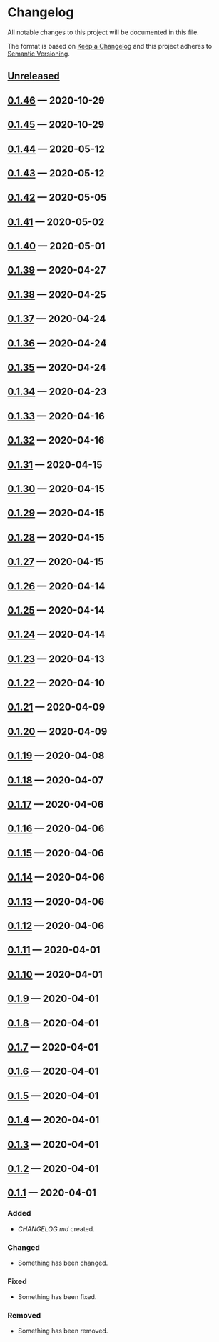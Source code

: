 # Changelog

All notable changes to this project will be documented in this file.

The format is based on [Keep a Changelog](http://keepachangelog.com)
and this project adheres to [Semantic Versioning](http://semver.org/spec/v2.0.0.html).


## [Unreleased]

## [0.1.46] — 2020-10-29

## [0.1.45] — 2020-10-29

## [0.1.44] — 2020-05-12

## [0.1.43] — 2020-05-12

## [0.1.42] — 2020-05-05

## [0.1.41] — 2020-05-02

## [0.1.40] — 2020-05-01

## [0.1.39] — 2020-04-27

## [0.1.38] — 2020-04-25

## [0.1.37] — 2020-04-24

## [0.1.36] — 2020-04-24

## [0.1.35] — 2020-04-24

## [0.1.34] — 2020-04-23

## [0.1.33] — 2020-04-16

## [0.1.32] — 2020-04-16

## [0.1.31] — 2020-04-15

## [0.1.30] — 2020-04-15

## [0.1.29] — 2020-04-15

## [0.1.28] — 2020-04-15

## [0.1.27] — 2020-04-15

## [0.1.26] — 2020-04-14

## [0.1.25] — 2020-04-14

## [0.1.24] — 2020-04-14

## [0.1.23] — 2020-04-13

## [0.1.22] — 2020-04-10

## [0.1.21] — 2020-04-09

## [0.1.20] — 2020-04-09

## [0.1.19] — 2020-04-08

## [0.1.18] — 2020-04-07

## [0.1.17] — 2020-04-06

## [0.1.16] — 2020-04-06

## [0.1.15] — 2020-04-06

## [0.1.14] — 2020-04-06

## [0.1.13] — 2020-04-06

## [0.1.12] — 2020-04-06

## [0.1.11] — 2020-04-01

## [0.1.10] — 2020-04-01

## [0.1.9] — 2020-04-01

## [0.1.8] — 2020-04-01

## [0.1.7] — 2020-04-01

## [0.1.6] — 2020-04-01

## [0.1.5] — 2020-04-01

## [0.1.4] — 2020-04-01

## [0.1.3] — 2020-04-01

## [0.1.2] — 2020-04-01

## [0.1.1] — 2020-04-01
### Added
- _CHANGELOG.md_ created.
### Changed
- Something has been changed.
### Fixed
- Something has been fixed.
### Removed
- Something has been removed.


[0.1.1]: https://github.com/mitchdzugan/allpa/compare/0.0.0...0.1.1
[0.1.2]: https://github.com/mitchdzugan/allpa/compare/0.1.1...0.1.2
[0.1.3]: https://github.com/mitchdzugan/allpa/compare/0.1.2...0.1.3
[0.1.4]: https://github.com/mitchdzugan/allpa/compare/0.1.3...0.1.4
[0.1.5]: https://github.com/mitchdzugan/allpa/compare/0.1.4...0.1.5
[0.1.6]: https://github.com/mitchdzugan/allpa/compare/0.1.5...0.1.6
[0.1.7]: https://github.com/mitchdzugan/allpa/compare/0.1.6...0.1.7
[0.1.8]: https://github.com/mitchdzugan/allpa/compare/0.1.7...0.1.8
[0.1.9]: https://github.com/mitchdzugan/allpa/compare/0.1.8...0.1.9
[0.1.10]: https://github.com/mitchdzugan/allpa/compare/0.1.9...0.1.10
[0.1.11]: https://github.com/mitchdzugan/allpa/compare/0.1.10...0.1.11
[0.1.12]: https://github.com/mitchdzugan/allpa/compare/0.1.11...0.1.12
[0.1.13]: https://github.com/mitchdzugan/allpa/compare/0.1.12...0.1.13
[0.1.14]: https://github.com/mitchdzugan/allpa/compare/0.1.13...0.1.14
[0.1.15]: https://github.com/mitchdzugan/allpa/compare/0.1.14...0.1.15
[0.1.16]: https://github.com/mitchdzugan/allpa/compare/0.1.15...0.1.16
[0.1.17]: https://github.com/mitchdzugan/allpa/compare/0.1.16...0.1.17
[0.1.18]: https://github.com/mitchdzugan/allpa/compare/0.1.17...0.1.18
[0.1.19]: https://github.com/mitchdzugan/allpa/compare/0.1.18...0.1.19
[0.1.20]: https://github.com/mitchdzugan/allpa/compare/0.1.19...0.1.20
[0.1.21]: https://github.com/mitchdzugan/allpa/compare/0.1.20...0.1.21
[0.1.22]: https://github.com/mitchdzugan/allpa/compare/0.1.21...0.1.22
[0.1.23]: https://github.com/mitchdzugan/allpa/compare/0.1.22...0.1.23
[0.1.24]: https://github.com/mitchdzugan/allpa/compare/0.1.23...0.1.24
[0.1.25]: https://github.com/mitchdzugan/allpa/compare/0.1.24...0.1.25
[0.1.26]: https://github.com/mitchdzugan/allpa/compare/0.1.25...0.1.26
[0.1.27]: https://github.com/mitchdzugan/allpa/compare/0.1.26...0.1.27
[0.1.28]: https://github.com/mitchdzugan/allpa/compare/0.1.27...0.1.28
[0.1.29]: https://github.com/mitchdzugan/allpa/compare/0.1.28...0.1.29
[0.1.30]: https://github.com/mitchdzugan/allpa/compare/0.1.29...0.1.30
[0.1.31]: https://github.com/mitchdzugan/allpa/compare/0.1.30...0.1.31
[0.1.32]: https://github.com/mitchdzugan/allpa/compare/0.1.31...0.1.32
[0.1.33]: https://github.com/mitchdzugan/allpa/compare/0.1.32...0.1.33
[0.1.34]: https://github.com/mitchdzugan/allpa/compare/0.1.33...0.1.34
[0.1.35]: https://github.com/mitchdzugan/allpa/compare/0.1.34...0.1.35
[0.1.36]: https://github.com/mitchdzugan/allpa/compare/0.1.35...0.1.36
[0.1.37]: https://github.com/mitchdzugan/allpa/compare/0.1.36...0.1.37
[0.1.38]: https://github.com/mitchdzugan/allpa/compare/0.1.37...0.1.38
[0.1.39]: https://github.com/mitchdzugan/allpa/compare/0.1.38...0.1.39
[0.1.40]: https://github.com/mitchdzugan/allpa/compare/0.1.39...0.1.40
[0.1.41]: https://github.com/mitchdzugan/allpa/compare/0.1.40...0.1.41
[0.1.42]: https://github.com/mitchdzugan/allpa/compare/0.1.41...0.1.42
[0.1.43]: https://github.com/mitchdzugan/allpa/compare/0.1.42...0.1.43
[0.1.44]: https://github.com/mitchdzugan/allpa/compare/0.1.43...0.1.44
[0.1.45]: https://github.com/mitchdzugan/allpa/compare/0.1.44...0.1.45
[0.1.46]: https://github.com/mitchdzugan/allpa/compare/0.1.45...0.1.46
[Unreleased]: https://github.com/mitchdzugan/allpa/compare/0.1.46...HEAD
